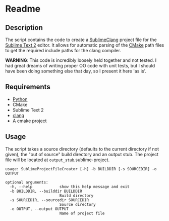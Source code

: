 # Readme

## Description

The script contains the code to create a [SublimeClang][1] project file
for the [Sublime Text 2][2] editor. It allows for automatic parsing of 
the [CMake][3] path files to get the required include paths for the 
clang compiler.

**WARNING**: This code is incredibly loosely held together and not 
tested. I had great dreams of writing proper OO code with unit tests,
but I should have been doing something else that day, so I present it 
here 'as is'.

## Requirements

* [Python][4]
* CMake
* Sublime Text 2
* [clang][5]
* A cmake project

## Usage

The script takes a source directory (defaults to the current directory if not given),
the "out of source" build directory and an output stub. The project file will be 
located at `output_stub`.sublime-project. 

    usage: SublimeProjectFileCreator [-h] -b BUILDDIR [-s SOURCEDIR] -o OUTPUT

    optional arguments:
      -h, --help            show this help message and exit
      -b BUILDDIR, --builddir BUILDDIR
                            Build directory
      -s SOURCEDIR, --sourcedir SOURCEDIR
                            Source directory
      -o OUTPUT, --output OUTPUT
                            Name of project file






[1]: https://github.com/quarnster/SublimeClang "SublimeClang Github page"
[2]: http://www.sublimetext.com/2 "Sublime Text 2"
[3]: http://www.cmake.org "CMake homepage"
[4]: http://www.python.org "Python homepage"
[5]: http://clang.llvm.org "Clang homepage"